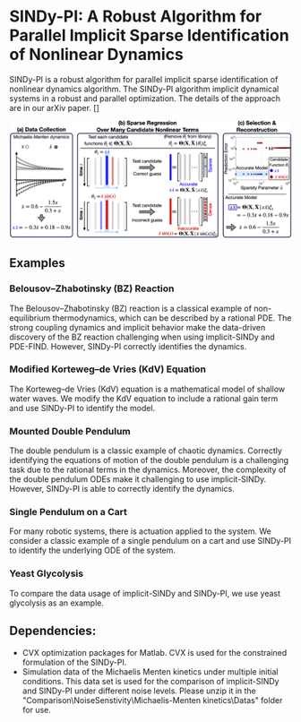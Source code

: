 ﻿# SINDy-PI: A Robust Algorithm for Parallel Implicit Sparse Identification of Nonlinear Dynamics

SINDy-PI is a robust algorithm for parallel implicit sparse identification of nonlinear dynamics algorithm. The SINDy-PI algorithm implicit dynamical systems in a robust and parallel optimization.  The details of the approach are in our arXiv paper.  []

![](Images/DL_SINDy.jpg)

## Examples
### Belousov–Zhabotinsky (BZ) Reaction

The Belousov–Zhabotinsky (BZ) reaction is a classical example of non-equilibrium thermodynamics, which can be described by a rational PDE. The strong coupling dynamics and implicit behavior make the data-driven discovery of the BZ reaction challenging when using implicit-SINDy and PDE-FIND. However, SINDy-PI correctly identifies the dynamics.

### Modified Korteweg–de Vries (KdV) Equation

The Korteweg–de Vries (KdV) equation is a mathematical model of shallow water waves. We modify the KdV equation to include a rational gain term and use SINDy-PI to identify the model.   

### Mounted Double Pendulum

The double pendulum is a classic example of chaotic dynamics. Correctly identifying the equations of motion of the double pendulum is a challenging task due to the rational terms in the dynamics. Moreover, the complexity of the double pendulum ODEs make it challenging to use implicit-SINDy. However, SINDy-PI is able to correctly identify the dynamics.

### Single Pendulum on a Cart

For many robotic systems, there is actuation applied to the system. We consider a classic example of a single pendulum on a cart and use SINDy-PI to identify the underlying ODE of the system.

### Yeast Glycolysis

To compare the data usage of implicit-SINDy and SINDy-PI, we use yeast glycolysis as an example.

## Dependencies:

* CVX optimization packages for Matlab.  CVX is used for the constrained formulation of the SINDy-PI.
* Simulation data of the Michaelis Menten kinetics under multiple initial conditions. This data set is used for the comparison of implicit-SINDy and SINDy-PI under different noise levels. Please unzip it in the "Comparison\NoiseSenstivity\Michaelis-Menten kinetics\Datas" folder for use.
